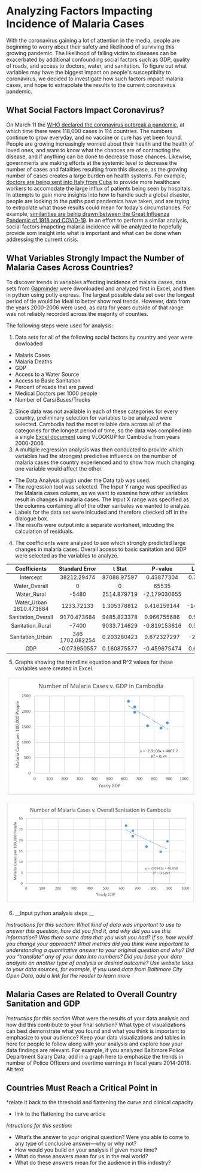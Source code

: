 # Analyzing Factors Impacting Incidence of Malaria Cases

With the coronavirus gaining a lot of attention in the media, people are beginning to worry about their safety and likelihood of surviving this growing pandemic. The likelihood of falling victim to diseases can be exacerbated by additional confounding social factors such as GDP, quality of roads, and access to doctors, water, and sanitation. To figure out what variables may have the biggest impact on people's susceptibilty to coronavirus, we decided to investigate how such factors impact malaria cases, and hope to extrapolate the results to the current coronavirus pandemic. 

## What Social Factors Impact Coronavirus?

On March 11 the [WHO declared the coronavirus outbreak a pandemic](https://www.who.int/dg/speeches/detail/who-director-general-s-opening-remarks-at-the-media-briefing-on-covid-19---11-march-2020), at which time there were 118,000 cases in 114 countries. The numbers continue to grow everyday, and no vaccine or cure has yet been found. People are growing increasingly worried about their health and the health of loved ones, and want to know what the chances are of contracting the disease, and if anything can be done to decrease those chances. Likewise, governments are making efforts at the systemic level to decrease the number of cases and fatalities resulting from this disease, as the growing number of cases creates a large burden on health systems. For example, [doctors are being sent into Italy from Cuba](https://www.reuters.com/article/us-health-coronavirus-cuba/cuban-doctors-head-to-italy-battle-coronavirus-idUSKBN219051) to provide more healthcare workers to accomodate the large influx of patients being seen by hospitals. 
In attempts to gain more insights into how to handle such a global disaster, people are looking to the paths past pandemics have taken, and are trying to extrpolate what those results could mean for today's circumstances. For example, [similarities are being drawn between the Great Influenza Pandemic of 1918 and COVID-19](https://www.weforum.org/agenda/2020/03/coronavirus-great-influenza-pandemic-covid19-prepared-outbreak/). In an effort to perform a similar analysis, social factors imapcting malaria incidence will be analyzed to hopefully provide som insight into what is important and what can be done when addressing the current crisis. 

## What Variables Strongly Impact the Number of Malaria Cases Across Countries?

To discover trends in variables affecting incidence of malaria cases, data sets from [Gapminder](https://www.gapminder.org/data/) were dwonloaded and analyzed first in Excel, and then in python using potly express. The largest possible data set over the longest period of tie would be ideal to better show real trends. However, data from the years 2000-2006 were used, as data for years outside of that range was not reliably recorded across the majority of counties. 

The following steps were used for analysis:
1. Data sets for all of the following social factors by country and year were dowloaded
  * Malaris Cases
  * Malaria Deaths
  * GDP
  * Access to a Water Source
  * Access to Basic Sanitation
  * Percent of roads that are paved
  * Medical Doctors per 1000 people
  * Number of Cars/Buses/Trucks 
2. Since data was not available in each of these categories for every country, preliminary selection for variables to be analyzed were selected. Cambodia had the most reliable data across all of the categories for the longest period of time, so the data was compiled into a single [Excel document](https://github.com/karinafrank/analyzing-factors-impacting-number-of-malaria-cases/blob/master/Regression%20Analysis.xlsx?raw=true) using VLOOKUP for Cambodia from years 2000-2006.
3. A multiple regression analysis was then conducted to provide which variables had the strongest predictive influence on the number of malaria cases the country experienced and to show how much changing one variable would affect the other. 
  * The Data Analysis plugin under the Data tab was used. 
  * The regression tool was selected. The Input Y range was specified as the Malaria cases column, as we want to examine how other variables result in changes in malaria cases. The Input X range was specified as the columns containing all of the other varibales we wanted to analyze. 
  * Labels for the data set were inlcuded and therefore checked off in the dialogue box.
  * The results were output into a separate worksheet, inlcuding the calculation of residuals.
4. The coefficients were analyzed to see which strongly predicted large changes in malaria cases. Overall access to basic sanitation and GDP were selected as the variables to analyze.

|	Coefficients|	Standard Error	|t Stat	|P-value	|Lower 95%	|Upper 95%	|Lower 95.0%	|Upper 95.0%|
|:---:|:---:|:---:|:---:|:---:|:---:|:---:|:---:|
|Intercept|	38212.29474	|87088.97597	|0.43877304	|0.736771436|	-1068358.064|1144782.654	|-1068358.064	|1144782.654
|Water_Overall|	0	|0|	65535	|#NUM!|	0	|0|	0|	0|
|Water_Rural|	-5480	|2514.879719|	-2.179030655	|#NUM!|	-37434.57659|	26474.57659|	-37434.57659	|26474.57659|
|Water_Urban	1610.473684	|1233.72133	|1.305378812	|0.416159144	|-14065.44213|	17286.3895	|-14065.44213|	17286.3895|
|Sanitation_Overall	|9170.473684	|9485.823378	|0.966755686|	0.510759838	|-111358.3403|	129699.2876|	-111358.3403	|129699.2876|
|Sanitation_Rural|	-7400|	9033.714629|	-0.819153616|	0.563080625|	-122184.2276	|107384.2276	|-122184.2276|	107384.2276|
|Sanitation_Urban	|346	1702.082254|	0.203280423|	0.872327297	|-21281.0056|	21973.0056	|-21281.0056	|21973.0056|
|GDP|	-0.073950557	|0.160875577	|-0.459675474|	0.665044657	|-0.487494394|	0.33959328|	-0.487494394	|0.33959328|


5. Graphs showing the trendline equation and R^2 values for these variables were created in Excel.

![alt text](https://github.com/karinafrank/analyzing-factors-impacting-number-of-malaria-cases/blob/master/Malaria%20Cases%20v.%20GDP%20in%20Cambodia.JPG?raw=true)

![alt text](https://github.com/karinafrank/analyzing-factors-impacting-number-of-malaria-cases/blob/master/Malaria%20Cases%20v.%20Overall%20Sanitation%20in%20Cambodia.JPG?raw=true)

6. __Input python analysis steps __


*Instructions for this section:
What kind of data was important to use to answer this question, how did you find it, and why did you use this information? Was there some data that you wish you had? If so, how would you change your approach?
What metrics did you think were important to understanding a quantitative answer to your original question and why? Did you “translate” any of your data into numbers?
Did you base your data analysis on another type of analysis or desired outcome?
Use website links to your data sources, for example, if you used data from Baltimore City Open Data, add a link for the reader to learn more*

## Malaria Cases are Related to Overall Country Sanitation and GDP




*Instructios for this section*
What were the results of your data analysis and how did this contribute to your final solution?
What type of visualizations can best demonstrate what you found and what you think is important to emphasize to your audience?
Keep your data visualizations and tables in here for people to follow along with your analysis and explore how your data findings are relevant. For example, if you analyzed Baltimore Police Department Salary Data, add in a graph here to emphasize the trends in number of Police Officers and overtime earnings in fiscal years 2014-2018: Alt text


## Countries Must Reach a Critical Point in 

*relate it back to the threshold and flattening the curve and clinical capacity
* link to the flattening the curve article

*Intructions for this section:*
- What’s the answer to your original question? Were you able to come to any type of conclusive answer—why or why not?
- How would you build on your analysis if given more time?
- What do these answers mean for us in the real world?
- What do these answers mean for the audience in this industry?




